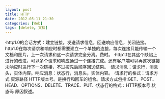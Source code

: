 ```yaml
---
layout: post
title: HTTP
date: 2012-05-11 21:30
categories: [Web]
tags: [delete, 文档]
---
```

·http1.0的会话方式：建立链接，发送请求信息，回送响应信息，关闭链接。http1.0在每次请求和响应时都需要建立一个单独的连接，每次连接只能传输一个文档和图片，上一次请求和这一次请求完全分离。费时。
·http1.1在其这个缺陷上进行的改进，可以多个请求和响应通过一个连接完成。还有客户端可以再这次链接未响应时进行下一次链接，不过按先后顺序回送结果。
·请求消息：请求行，消息头，实体内容。响应消息：状态行，消息头，实体内容。
·请求行的格式：请求方式 资源路径 HTTP版本号<CRLF>。<GRLF>是换行和回车的组合。请求方式包括:GET、POST、HEAD、OPTIONS、DELETE、TRACE、PUT.
·状态行的格式：HTTP版本号 状态码 原因叙述<GRLF>。
